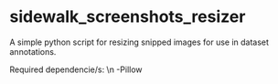 # sidewalk_screenshots_resizer
A simple python script for resizing snipped images for use in dataset annotations.

Required dependencie/s:
\n -Pillow

